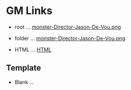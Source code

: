# GM Links

* root  ... <a target="_blank" href="https://steveculshaw.github.io/motw/monster-Director-Jason-De-Vou.png">monster-Director-Jason-De-Vou.png</a>
* folder  ... <a target="_blank" href="https://steveculshaw.github.io/motw/images/monster-Director-Jason-De-Vou.png">monster-Director-Jason-De-Vou.png</a>
  
* HTML ... <a target="_blank" href="https://steveculshaw.github.io/motw/responsive_image_page.html">HTML</a>

## Template

* Blank ... <a target="_blank" href=""></a>
